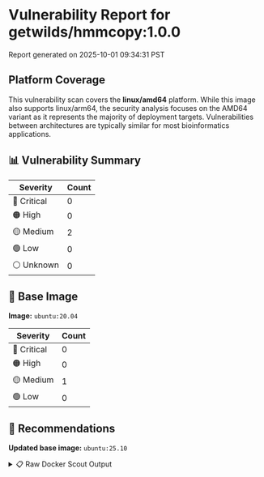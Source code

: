 # Vulnerability Report for getwilds/hmmcopy:1.0.0

Report generated on 2025-10-01 09:34:31 PST

## Platform Coverage

This vulnerability scan covers the **linux/amd64** platform. While this image also supports linux/arm64, the security analysis focuses on the AMD64 variant as it represents the majority of deployment targets. Vulnerabilities between architectures are typically similar for most bioinformatics applications.

## 📊 Vulnerability Summary

| Severity | Count |
|----------|-------|
| 🔴 Critical | 0 |
| 🟠 High | 0 |
| 🟡 Medium | 2 |
| 🟢 Low | 0 |
| ⚪ Unknown | 0 |

## 🐳 Base Image

**Image:** `ubuntu:20.04`

| Severity | Count |
|----------|-------|
| 🔴 Critical | 0 |
| 🟠 High | 0 |
| 🟡 Medium | 1 |
| 🟢 Low | 0 |

## 🔄 Recommendations

**Updated base image:** `ubuntu:25.10`

<details>
<summary>📋 Raw Docker Scout Output</summary>

```text
Target             │  getwilds/hmmcopy:1.0.0  │    0C     0H     2M     0L   
    digest           │  4fb162b7afa8                    │                              
  Base image         │  ubuntu:20.04                    │    0C     0H     1M     0L   
  Updated base image │  ubuntu:25.10                    │    0C     0H     0M     0L   
                     │                                  │                  -1          

What's next:
    View vulnerabilities → docker scout cves getwilds/hmmcopy:1.0.0
    View base image update recommendations → docker scout recommendations getwilds/hmmcopy:1.0.0
    Include policy results in your quickview by supplying an organization → docker scout quickview getwilds/hmmcopy:1.0.0 --org <organization>
```
</details>
